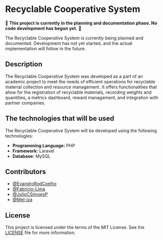 # Recyclable Cooperative System
🚧 **This project is currently in the planning and documentation phase. No code development has begun yet.** 🚧

The Recyclable Cooperative System is currently being planned and documented. Development has not yet started, and the actual implementation will follow in the future.
## Description

The Recyclable Cooperative System was developed as a part of an academic project to meet the needs of efficient operations for recyclable material collection and resource management. It offers functionalities that allow for the registration of recyclable materials, recording weights and quantities, a metrics dashboard, reward management, and integration with partner companies.

## The technologies that will be used
The Recyclable Cooperative System will be developed using the following technologies:

- **Programming Language:** PHP
- **Framework:** Laravel
- **Database:** MySQL



##  Contributors

- [@EvandroRodCoelho](https://github.com/EvandroRodCoelho)
- [@Fabricio-Lima](https://github.com/Fabricio-Lima)
- [@JulioCSimoesP](https://github.com/JulioCSimoesP)
- [@Mel-iza](https://github.com/Mel-iza)



## License
This project is licensed under the terms of the MIT License. See the [LICENSE](LICENSE) file  for more information.
